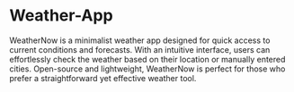 # Weather-App
WeatherNow is a minimalist weather app designed for quick access to current conditions and forecasts. With an intuitive interface, users can effortlessly check the weather based on their location or manually entered cities. Open-source and lightweight, WeatherNow is perfect for those who prefer a straightforward yet effective weather tool.
